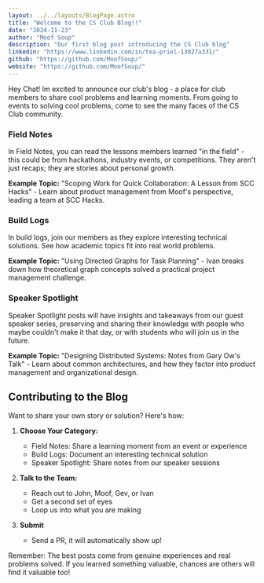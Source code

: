 ```yaml
---
layout: ../../layouts/BlogPage.astro
title: "Welcome to the CS Club Blog!!"
date: "2024-11-23"
author: "Moof Soup"
description: "Our first blog post introducing the CS Club blog"
linkedin: "https://www.linkedin.com/in/tea-priel-13827a331/"
github: "https://github.com/MoofSoup/"
website: "https://github.com/MoofSoup/"
---
```

Hey Chat! Im excited to announce our club's blog - a place for club members to share cool problems and learning moments. From going to events to solving cool problems, come to see the many faces of the CS Club community.

### Field Notes
In Field Notes, you can read the lessons members learned "in the field" - this could be from hackathons, industry events, or competitions. They aren't just recaps; they are stories about personal growth.

**Example Topic:** "Scoping Work for Quick Collaboration: A Lesson from SCC Hacks" - Learn about product management from Moof's perspective, leading a team at SCC Hacks.

### Build Logs
In build logs, join our members as they explore interesting technical solutions. See how academic topics fit into real world problems.

**Example Topic:** "Using Directed Graphs for Task Planning" - Ivan breaks down how theoretical graph concepts solved a practical project management challenge.

### Speaker Spotlight
Speaker Spotlight posts will have insights and takeaways from our guest speaker series, preserving and sharing their knowledge with people who maybe couldn't make it that day, or with students who will join us in the future.

**Example Topic:** "Designing Distributed Systems: Notes from Gary Ow's Talk" - Learn about common architectures, and how they factor into product management and organizational design.

## Contributing to the Blog

Want to share your own story or solution? Here's how:

1. **Choose Your Category:**
   - Field Notes: Share a learning moment from an event or experience
   - Build Logs: Document an interesting technical solution
   - Speaker Spotlight: Share notes from our speaker sessions
   
2. **Talk to the Team:**
   - Reach out to John, Moof, Gev, or Ivan
   - Get a second set of eyes 
   - Loop us into what you are making

3. **Submit**
   - Send a PR, it will automatically show up! 

Remember: The best posts come from genuine experiences and real problems solved. If you learned something valuable, chances are others will find it valuable too!
